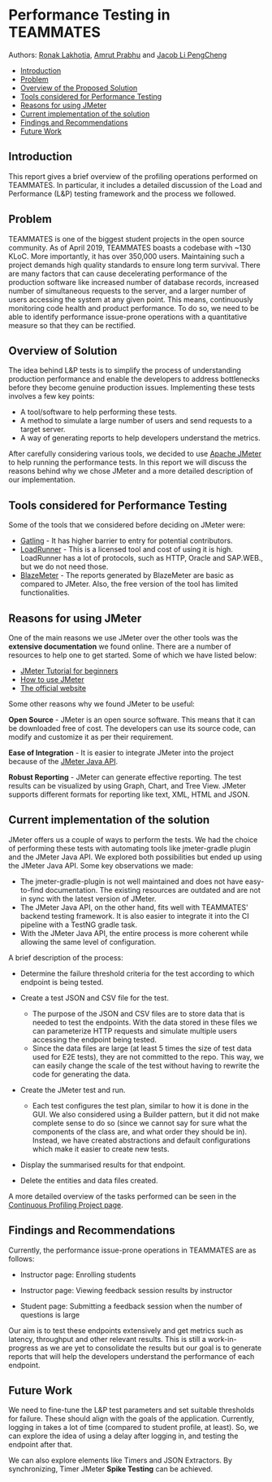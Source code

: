 # Performance Testing in TEAMMATES

Authors: [Ronak Lakhotia](https://github.com/RonakLakhotia), [Amrut Prabhu](https://github.com/amrut-prabhu) and [Jacob Li PengCheng](https://github.com/jacoblipech)

* [Introduction](#Introduction)
* [Problem](#Problem)
* [Overview of the Proposed Solution](#Overview-of-Solution)
* [Tools considered for Performance Testing](#Tools-considered-for-Performance-Testing)
* [Reasons for using JMeter](#Reasons-for-using-JMeter)
* [Current implementation of the solution](#current-implementation-of-the-solution)
* [Findings and Recommendations](#findings-and-recommendations)
* [Future Work](#Future-work)

## Introduction

This report gives a brief overview of the profiling operations performed on TEAMMATES.  In particular, it includes a detailed discussion of the Load and Performance (L&P) testing framework and the process we followed.

## Problem

TEAMMATES is one of the biggest student projects in the open source community. As of April 2019, TEAMMATES boasts a codebase with ~130 KLoC. More importantly, it has over 350,000 users.
Maintaining such a project demands high quality standards to ensure long term survival. 
There are many factors that can cause decelerating performance of the production software like increased number of database records, increased number of simultaneous requests to the server, and a larger number of users accessing the system at any given point.
This means, continuously monitoring code health and product performance. To do so, we need to be able to identify performance issue-prone operations with a quantitative measure so that they can be rectified.

## Overview of Solution

The idea behind L&P tests is to simplify the process of understanding production performance and enable the developers to address bottlenecks before they become genuine production issues.
Implementing these tests involves a few key points:

* A tool/software to help performing these tests.
* A method to simulate a large number of users and send requests to a target server.
* A way of generating reports to help developers understand the metrics.

After carefully considering various tools, we decided to use [Apache JMeter](https://jmeter.apache.org/) to help running the performance tests.
In this report we will discuss the reasons behind why we chose JMeter and a more detailed description of our implementation.

## Tools considered for Performance Testing

Some of the tools that we considered before deciding on JMeter were:

* [Gatling](https://gatling.io/) - It has higher barrier to entry for potential contributors.
* [LoadRunner](https://www.guru99.com/introduction-to-hp-loadrunner-and-its-archtecture.html) - This is a licensed tool and cost of using it is high. LoadRunner has a lot of protocols, such as HTTP, Oracle and SAP.WEB., but we do not need those.
* [BlazeMeter](https://www.blazemeter.com/) - The reports generated by BlazeMeter are basic as compared to JMeter. Also, the free version of the tool has limited functionalities.
 
## Reasons for using JMeter

One of the main reasons we use JMeter over the other tools was the **extensive documentation** we found online. There are a number of resources to help one to get started. Some of which we have listed below:

* [JMeter Tutorial for beginners](https://www.guru99.com/jmeter-tutorials.html)
* [How to use JMeter](https://www.blazemeter.com/blog/how-use-jmeter-assertions-three-easy-steps)
* [The official website](https://jmeter.apache.org/usermanual/build-web-test-plan.html)

Some other reasons why we found JMeter to be useful:

**Open Source** -  JMeter is an open source software. This means that it can be downloaded free of cost. The developers can use its source code, can modify and customize it as per their requirement.

**Ease of Integration** - It is easier to integrate JMeter into the project because of the [JMeter Java API](https://jmeter.apache.org/api/index.html).

**Robust Reporting** - JMeter can generate effective reporting. The test results can be visualized by using Graph, Chart, and Tree View. JMeter supports different formats for reporting like text, XML, HTML and JSON.

## Current implementation of the solution

JMeter offers us a couple of ways to perform the tests. We had the choice of performing these tests with automating tools like jmeter-gradle plugin and the JMeter Java API. 
We explored both possibilities but ended up using the JMeter Java API. Some key observations we made:

* The jmeter-gradle-plugin is not well maintained and does not have easy-to-find documentation. The existing resources are outdated and are not in sync with the latest version of JMeter. 
* The JMeter Java API, on the other hand, fits well with TEAMMATES' backend testing framework. It is also easier to integrate it into the CI pipeline with a TestNG gradle task.
* With the JMeter Java API, the entire process is more coherent while allowing the same level of configuration.

A brief description of the process:

* Determine the failure threshold criteria for the test according to which endpoint is being tested.

* Create a test JSON and CSV file for the test.
    * The purpose of the JSON and CSV files are to store data that is needed to test the endpoints. With the data stored in these files we can parameterize HTTP requests and simulate multiple users accessing the endpoint being tested. 
    * Since the data files are large (at least 5 times the size of test data used for E2E tests), they are not committed to the repo. This way, we can easily change the scale of the test without having to rewrite the code for generating the data.

* Create the JMeter test and run.
    * Each test configures the test plan, similar to how it is done in the GUI. We also considered using a Builder pattern, but it did not make complete sense to do so (since we cannot say for sure what the components of the class are, and what order they should be in). Instead, we have created abstractions and default configurations which make it easier to create new tests.

* Display the summarised results for that endpoint.

* Delete the entities and data files created.

A more detailed overview of the tasks performed can be seen in the [Continuous Profiling Project page](https://github.com/teammates/teammates/projects/7).

## Findings and Recommendations

Currently, the performance issue-prone operations in TEAMMATES are as follows:

* Instructor page: Enrolling students

* Instructor page: Viewing feedback session results by instructor

* Student page: Submitting a feedback session when the number of questions is large

Our aim is to test these endpoints extensively and get metrics such as latency, throughput and other relevant results.
This is still a work-in-progress as we are yet to consolidate the results but our goal is to generate reports that will help the developers understand the performance of each endpoint. 

## Future Work

We need to fine-tune the L&P test parameters and set suitable thresholds for failure. These should align with the goals of the application.
Currently, logging in takes a lot of time (compared to student profile, at least). So, we can explore the idea of using a delay after logging in, and testing the endpoint after that.

We can also explore elements like Timers and JSON Extractors. By synchronizing, Timer JMeter **Spike Testing** can be achieved.
